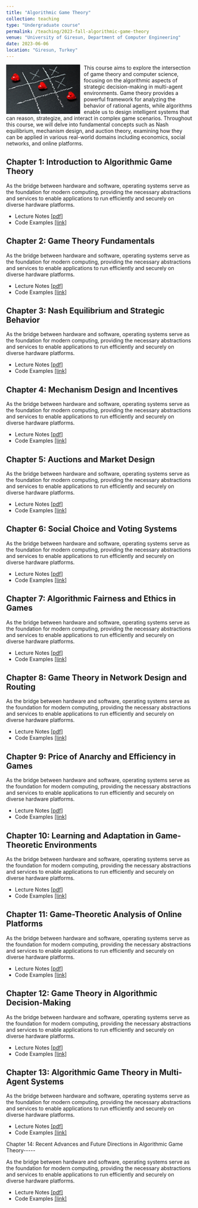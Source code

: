 ```yaml
---
title: "Algorithmic Game Theory"
collection: teaching
type: "Undergraduate course"
permalink: /teaching/2023-fall-algorithmic-game-theory
venue: "University of Giresun, Department of Computer Engineering"
date: 2023-06-06
location: "Giresun, Turkey"
---
```


<img align="left" width="200" alt="algorithmic game theory" src="/images/teaching/algorithmic-game-theory-course.jpg" style="float: left; margin-right: 10px;"> This course aims to explore the intersection of game theory and computer science, focusing on the algorithmic aspects of strategic decision-making in multi-agent environments. Game theory provides a powerful framework for analyzing the behavior of rational agents, while algorithms enable us to design intelligent systems that can reason, strategize, and interact in complex game scenarios. Throughout this course, we will delve into fundamental concepts such as Nash equilibrium, mechanism design, and auction theory, examining how they can be applied in various real-world domains including economics, social networks, and online platforms. 

Chapter 1: Introduction to Algorithmic Game Theory 
-----

As the bridge between hardware and software, operating systems serve as the foundation for modern computing, providing the necessary abstractions and services to enable applications to run efficiently and securely on diverse hardware platforms.

* Lecture Notes <a href="http://sercankulcu.github.io/files/agt/notes/Chapter_.pdf">[pdf]</a>
* Code Examples <a href="https://github.com/sercankulcu/agt/tree/main/Chapter">[link]</a>

Chapter 2: Game Theory Fundamentals
-----

As the bridge between hardware and software, operating systems serve as the foundation for modern computing, providing the necessary abstractions and services to enable applications to run efficiently and securely on diverse hardware platforms.

* Lecture Notes <a href="http://sercankulcu.github.io/files/agt/notes/Chapter_.pdf">[pdf]</a>
* Code Examples <a href="https://github.com/sercankulcu/agt/tree/main/Chapter">[link]</a>

Chapter 3: Nash Equilibrium and Strategic Behavior
-----

As the bridge between hardware and software, operating systems serve as the foundation for modern computing, providing the necessary abstractions and services to enable applications to run efficiently and securely on diverse hardware platforms.

* Lecture Notes <a href="http://sercankulcu.github.io/files/agt/notes/Chapter_.pdf">[pdf]</a>
* Code Examples <a href="https://github.com/sercankulcu/agt/tree/main/Chapter">[link]</a>

Chapter 4: Mechanism Design and Incentives
-----

As the bridge between hardware and software, operating systems serve as the foundation for modern computing, providing the necessary abstractions and services to enable applications to run efficiently and securely on diverse hardware platforms.

* Lecture Notes <a href="http://sercankulcu.github.io/files/agt/notes/Chapter_.pdf">[pdf]</a>
* Code Examples <a href="https://github.com/sercankulcu/agt/tree/main/Chapter">[link]</a>

Chapter 5: Auctions and Market Design
-----

As the bridge between hardware and software, operating systems serve as the foundation for modern computing, providing the necessary abstractions and services to enable applications to run efficiently and securely on diverse hardware platforms.

* Lecture Notes <a href="http://sercankulcu.github.io/files/agt/notes/Chapter_.pdf">[pdf]</a>
* Code Examples <a href="https://github.com/sercankulcu/agt/tree/main/Chapter">[link]</a>

Chapter 6: Social Choice and Voting Systems
-----

As the bridge between hardware and software, operating systems serve as the foundation for modern computing, providing the necessary abstractions and services to enable applications to run efficiently and securely on diverse hardware platforms.

* Lecture Notes <a href="http://sercankulcu.github.io/files/agt/notes/Chapter_.pdf">[pdf]</a>
* Code Examples <a href="https://github.com/sercankulcu/agt/tree/main/Chapter">[link]</a>

Chapter 7: Algorithmic Fairness and Ethics in Games
-----

As the bridge between hardware and software, operating systems serve as the foundation for modern computing, providing the necessary abstractions and services to enable applications to run efficiently and securely on diverse hardware platforms.

* Lecture Notes <a href="http://sercankulcu.github.io/files/agt/notes/Chapter_.pdf">[pdf]</a>
* Code Examples <a href="https://github.com/sercankulcu/agt/tree/main/Chapter">[link]</a>

Chapter 8: Game Theory in Network Design and Routing
-----

As the bridge between hardware and software, operating systems serve as the foundation for modern computing, providing the necessary abstractions and services to enable applications to run efficiently and securely on diverse hardware platforms.

* Lecture Notes <a href="http://sercankulcu.github.io/files/agt/notes/Chapter_.pdf">[pdf]</a>
* Code Examples <a href="https://github.com/sercankulcu/agt/tree/main/Chapter">[link]</a>

Chapter 9: Price of Anarchy and Efficiency in Games
-----

As the bridge between hardware and software, operating systems serve as the foundation for modern computing, providing the necessary abstractions and services to enable applications to run efficiently and securely on diverse hardware platforms.

* Lecture Notes <a href="http://sercankulcu.github.io/files/agt/notes/Chapter_.pdf">[pdf]</a>
* Code Examples <a href="https://github.com/sercankulcu/agt/tree/main/Chapter">[link]</a>

Chapter 10: Learning and Adaptation in Game-Theoretic Environments
-----

As the bridge between hardware and software, operating systems serve as the foundation for modern computing, providing the necessary abstractions and services to enable applications to run efficiently and securely on diverse hardware platforms.

* Lecture Notes <a href="http://sercankulcu.github.io/files/agt/notes/Chapter_.pdf">[pdf]</a>
* Code Examples <a href="https://github.com/sercankulcu/agt/tree/main/Chapter">[link]</a>

Chapter 11: Game-Theoretic Analysis of Online Platforms
-----

As the bridge between hardware and software, operating systems serve as the foundation for modern computing, providing the necessary abstractions and services to enable applications to run efficiently and securely on diverse hardware platforms.

* Lecture Notes <a href="http://sercankulcu.github.io/files/agt/notes/Chapter_.pdf">[pdf]</a>
* Code Examples <a href="https://github.com/sercankulcu/agt/tree/main/Chapter">[link]</a>

Chapter 12: Game Theory in Algorithmic Decision-Making
-----

As the bridge between hardware and software, operating systems serve as the foundation for modern computing, providing the necessary abstractions and services to enable applications to run efficiently and securely on diverse hardware platforms.

* Lecture Notes <a href="http://sercankulcu.github.io/files/agt/notes/Chapter_.pdf">[pdf]</a>
* Code Examples <a href="https://github.com/sercankulcu/agt/tree/main/Chapter">[link]</a>

Chapter 13: Algorithmic Game Theory in Multi-Agent Systems
-----

As the bridge between hardware and software, operating systems serve as the foundation for modern computing, providing the necessary abstractions and services to enable applications to run efficiently and securely on diverse hardware platforms.

* Lecture Notes <a href="http://sercankulcu.github.io/files/agt/notes/Chapter_.pdf">[pdf]</a>
* Code Examples <a href="https://github.com/sercankulcu/agt/tree/main/Chapter">[link]</a>

Chapter 14: Recent Advances and Future Directions in Algorithmic Game Theory-----

As the bridge between hardware and software, operating systems serve as the foundation for modern computing, providing the necessary abstractions and services to enable applications to run efficiently and securely on diverse hardware platforms.

* Lecture Notes <a href="http://sercankulcu.github.io/files/agt/notes/Chapter_.pdf">[pdf]</a>
* Code Examples <a href="https://github.com/sercankulcu/agt/tree/main/Chapter">[link]</a>
